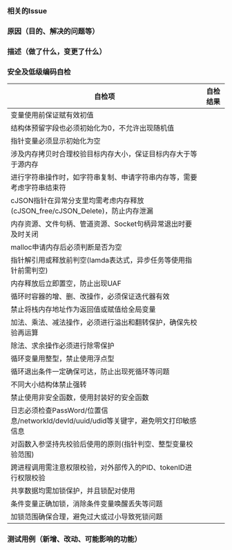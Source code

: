 ### 相关的Issue


### 原因（目的、解决的问题等）


### 描述（做了什么，变更了什么）

### 安全及低级编码自检

| 自检项                                                                          | 自检结果 |
| ------------------------------------------------------------------------------- | -------- |
| 变量使用前保证赋有效初值                                                           |          |
| 结构体预留字段也必须初始化为0，不允许出现随机值                                      |          |
| 指针变量必须显示初始化为空                                                         |          |
| 涉及内存拷贝时合理校验目标内存大小，保证目标内存大于等于源内存                         |          |
| 进行字符串操作时，如字符串复制、申请字符串内存等，需要考虑字符串结束符                  |          |
| cJSON指针在异常分支里均需考虑内存释放(cJSON_free/cJSON_Delete)，防止内存泄漏          |          |
| 内存资源、文件句柄、管道资源、Socket句柄异常退出时要及时关闭                           |          |
| malloc申请内存后必须判断是否为空                                                    |          |
| 指针解引用或释放前判空(lamda表达式，异步任务等使用指针前需判空)                        |          |
| 内存释放后立即置空，防止出现UAF                                                      |          |
| 循环时容器的增、删、改操作，必须保证迭代器有效                                        |          |
| 禁止将栈内存地址作为返回值或赋值给全局变量                                             |          |
| 加法、乘法、减法操作，必须进行溢出和翻转保护，确保先校验再运算                           |          |
| 除法、求余操作必须进行除零保护                                                        |          |
| 循环变量用整型，禁止使用浮点型                                                        |          |
| 循环退出条件一定确保可达，防止出现死循环等问题                                         |          |
| 不同大小结构体禁止强转                                                               |          |
| 禁止使用非安全函数，使用封装好的安全函数                                               |          |
| 日志必须检查PassWord/位置信息/networkId/devId/uuid/udid等关键字，避免明文打印敏感信息  |          |
| 对函数入参坚持先校验后使用的原则(指针判空、整型变量校验范围)                            |          |
| 跨进程调用需注意权限校验，对外部传入的PID、tokenID进行权限校验                          |          |
| 共享数据均需加锁保护，并且锁配对使用                                                  |          |
| 条件变量正确加锁，消除条件变量唤醒丢失等问题                                           |          |
| 加锁范围确保合理，避免过大或过小导致死锁问题                                           |          |

### 测试用例（新增、改动、可能影响的功能）




